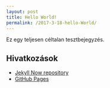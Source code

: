 ```yaml
---
layout: post
title: Hello World!
permalink: /2017-3-18-hello-World/
---
```


Ez egy teljesen céltalan tesztbejegyzés.

## Hivatkozások
- [Jekyll Now repository](https://github.com/barryclark/jekyll-now)
- [GitHub Pages](https://pages.github.com/)
